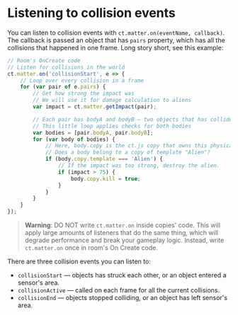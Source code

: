 # Listening to collision events

You can listen to collision events with `ct.matter.on(eventName, callback)`. The callback is passed an object that has `pairs` property, which has all the collisions that happened in one frame. Long story short, see this example:

```js
// Room's OnCreate code
// Listen for collisions in the world
ct.matter.on('collisionStart', e => {
    // Loop over every collision in a frame
    for (var pair of e.pairs) {
        // Get how strong the impact was
        // We will use it for damage calculation to aliens
        var impact = ct.matter.getImpact(pair);

        // Each pair has bodyA and bodyB — two objects that has collided.
        // This little loop applies checks for both bodies
        var bodies = [pair.bodyA, pair.bodyB];
        for (var body of bodies) {
            // Here, body.copy is the ct.js copy that owns this physical body.
            // Does a body belong to a copy of template "Alien"?
            if (body.copy.template === 'Alien') {
                // If the impact was too strong, destroy the alien.
                if (impact > 75) {
                    body.copy.kill = true;
                }
            }
        }
    }
});
```

> **Warning**: DO NOT write `ct.matter.on` inside copies' code. This will apply large amounts of listeners that do the same thing, which will degrade performance and break your gameplay logic. Instead, write `ct.matter.on` once in room's On Create code.

There are three collision events you can listen to:

* `collisionStart` — objects has struck each other, or an object entered a sensor's area.
* `collisionActive` — called on each frame for all the current collisions.
* `collisionEnd` — objects stopped colliding, or an object has left sensor's area.

